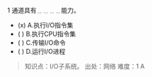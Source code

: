 1
通道具有﹎﹎﹎﹎能力。
- (x) A.执行I/O指令集 
- ( ) B.执行CPU指令集 
- ( ) C.传输I/O命令 
- ( ) D.运行I/O进程

> 知识点：I/O子系统。
> 出处：网络
> 难度：1
> A
